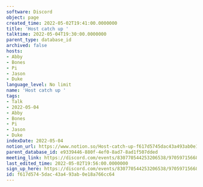 ```yaml
---
software: Discord
object: page
created_time: 2022-05-02T19:41:00.0000000
title: 'Host catch up '
talktime: 2022-05-04T19:30:00.0000000
parent_type: database_id
archived: false
hosts:
- Abby
- Bones
- Pi
- Jason
- Duke
language_level: No limit
name: 'Host catch up '
tags:
- Talk
- 2022-05-04
- Abby
- Bones
- Pi
- Jason
- Duke
indexDate: 2022-05-04
notion_url: https://www.notion.so/Host-catch-up-f617d5745dac43a493ab0e18a766cc64
parent_database_id: e9339446-880f-4ef0-8ad7-8ad1f507dded
meeting_link: https://discord.com/events/830770544253206538/970597156681568276
last_edited_time: 2022-05-02T19:56:00.0000000
sign_up_here: https://discord.com/events/830770544253206538/970597156681568276
id: f617d574-5dac-43a4-93ab-0e18a766cc64
---
```





